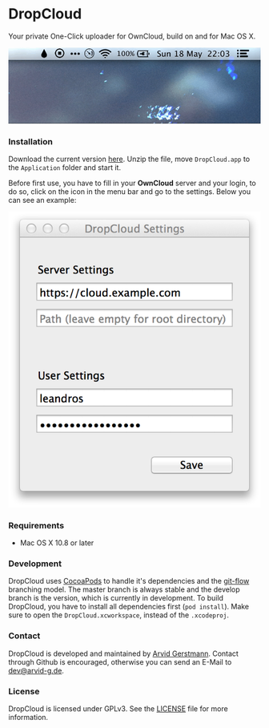 # DropCloud

Your private One-Click uploader for OwnCloud, build on and for Mac OS X.

![promo](https://raw.githubusercontent.com/Leandros/DropCloud/master/Promo/promo.gif)


### Installation
Download the current version [here](https://github.com/Leandros/DropCloud/releases/download/0.1.0/DropCloud-0.1.0.zip). Unzip the file, move `DropCloud.app` to the `Application` folder and start it.

Before first use, you have to fill in your **OwnCloud** server and your login, to do so, click on the icon in the menu bar and go to the settings. Below you can see an example:

![example](https://raw.githubusercontent.com/Leandros/DropCloud/master/Promo/example.png)


### Requirements

- Mac OS X 10.8 or later


### Development
DropCloud uses [CocoaPods](http://cocoapods.org) to handle it's dependencies and the [git-flow](http://nvie.com/posts/a-successful-git-branching-model/) branching model. The master branch is always stable and the develop branch is the version, which is currently in development.
To build DropCloud, you have to install all dependencies first (`pod install`).
Make sure to open the `DropCloud.xcworkspace`, instead of the `.xcodeproj`.


### Contact
DropCloud is developed and maintained by [Arvid Gerstmann](http://github.com/leandros). Contact through Github is encouraged, otherwise you can send an E-Mail to dev@arvid-g.de.


### License
DropCloud is licensed under GPLv3. See the [LICENSE](https://github.com/Leandros/DropCloud/blob/master/LICENSE) file for more information.
